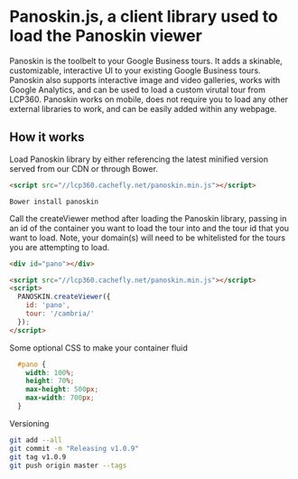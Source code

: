 # Panoskin.js, a client library used to load the Panoskin viewer
Panoskin is the toolbelt to your Google Business tours. It adds a skinable, customizable, interactive UI to your existing Google Business tours. Panoskin also supports interactive image and video galleries, works with Google Analytics, and can be used to load a custom virutal tour from LCP360. Panoskin works on mobile, does not require you to load any other external libraries to work, and can be easily added within any webpage.

## How it works
Load Panoskin library by either referencing the latest minified version served from our CDN or through Bower.

```html
<script src="//lcp360.cachefly.net/panoskin.min.js"></script>
```

`Bower install panoskin`

Call the createViewer method after loading the Panoskin library, passing in an id of the container you want to load the tour into and the tour id that you want to load. Note, your domain(s) will need to be whitelisted for the tours you are attempting to load.

```html
<div id="pano"></div>

<script src="//lcp360.cachefly.net/panoskin.min.js"></script>
<script>
  PANOSKIN.createViewer({
    id: 'pano',
    tour: '/cambria/'
  });
</script>
```

Some optional CSS to make your container fluid

```css
  #pano {
    width: 100%;
    height: 70%;
    max-height: 500px;
    max-width: 700px;
  }
```
Versioning
```bash
git add --all
git commit -m "Releasing v1.0.9"
git tag v1.0.9
git push origin master --tags
```
